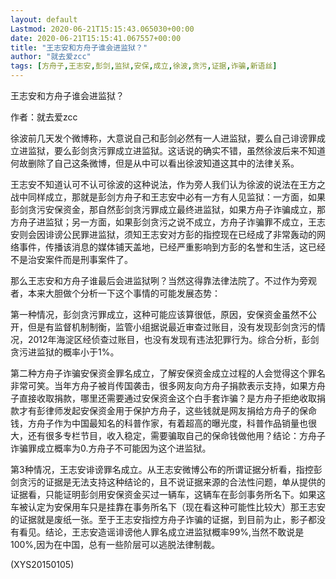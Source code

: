 ```yaml
---
layout: default
Lastmod: 2020-06-21T15:15:43.065030+00:00
date: 2020-06-21T15:15:41.067557+00:00
title: "王志安和方舟子谁会进监狱？"
author: "就去爱zcc"
tags: [方舟子,王志安,彭剑,监狱,安保,成立,徐波,贪污,证据,诈骗,新语丝]
---
```


王志安和方舟子谁会进监狱？

作者：就去爱zcc

徐波前几天发个微博称，大意说自己和彭剑必然有一人进监狱，要么自己诽谤罪成立进监狱，要么彭剑贪污罪成立进监狱。这话说的确实不错，虽然徐波后来不知道何故删除了自己这条微博，但是从中可以看出徐波知道这其中的法律关系。

王志安不知道认可不认可徐波的这种说法，作为旁人我们认为徐波的说法在王方之战中同样成立，那就是彭剑方舟子和王志安中必有一方有人见监狱：一方面，如果彭剑贪污安保资金，那自然彭剑贪污罪成立最终进监狱，如果方舟子诈骗成立，那方舟子进监狱；另一方面，如果彭剑贪污之说不成立，方舟子诈骗罪不成立，王志安则会因诽谤公民罪进监狱，须知王志安对方彭的指控现在已经成了非常轰动的网络事件，传播该消息的媒体铺天盖地，已经严重影响到方彭的名誉和生活，这已经不是治安案件而是刑事案件了。

那么王志安和方舟子谁最后会进监狱咧？当然这得靠法律法院了。不过作为旁观者，本来大胆做个分析一下这个事情的可能发展态势：

第一种情况，彭剑贪污罪成立，这种可能应该算很低，原因，安保资金虽然不公开，但是有监督机制制衡，监管小组据说最近审查过账目，没有发现彭剑贪污的情况，2012年海淀区经侦查过账目，也没有发现有违法犯罪行为。综合分析，彭剑贪污进监狱的概率小于1%。

第二种方舟子诈骗安保资金罪名成立，了解安保资金成立过程的人会觉得这个罪名非常可笑。当年方舟子被肖传国袭击，很多网友向方舟子捐款表示支持，如果方舟子直接收取捐款，哪里还需要通过安保资金这个白手套诈骗？是方舟子拒绝收取捐款才有彭律师发起安保资金用于保护方舟子，这些钱就是网友捐给方舟子的保命钱，方舟子作为中国最知名的科普作家，有着超高的曝光度，科普作品销量也很大，还有很多专栏节目，收入稳定，需要骗取自己的保命钱做他用？结论：方舟子诈骗罪成立概率为0.方舟子不可能因为这个进监狱。

第3种情况，王志安诽谤罪名成立。从王志安微博公布的所谓证据分析看，指控彭剑贪污的证据是无法支持这种结论的，且不说证据来源的合法性问题，单从提供的证据看，只能证明彭剑用安保资金买过一辆车，这辆车在彭剑事务所名下。如果这车被认定为安保用车只是挂靠在事务所名下（现在看这种可能性比较大）那王志安的证据就是废纸一张。至于王志安指控方舟子诈骗的证据，到目前为止，影子都没有看见。结论，王志安造谣诽谤他人罪名成立进监狱概率99%,当然不敢说是100%,因为在中国，总有一些阶层可以逃脱法律制裁。

(XYS20150105)

